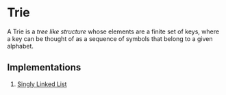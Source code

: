 # Trie
A Trie is a *tree like structure* whose elements are a finite set of keys, where a key can be thought of as a sequence of symbols that belong to a given alphabet.

## Implementations
<ol>
    <li><a href="singlyLinkedList">
        Singly Linked List
    </a></li>
</ol>